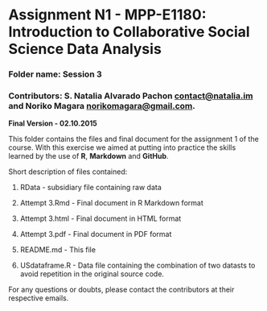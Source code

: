 # Assignment N1 - MPP-E1180: Introduction to Collaborative Social Science Data Analysis
### Folder name: Session 3
### Contributors: S. Natalia Alvarado Pachon <a href="mailto:contact@natalia.im">contact@natalia.im</a> and Noriko Magara <a href="norikomagara@gmail.com">norikomagara@gmail.com</a>.

**Final Version - 02.10.2015**

This folder contains the files and final document for the assignment 1 of the course. With this exercise we aimed at putting into practice the skills learned by the use of **R**, **Markdown** and **GitHub**.

Short description of files contained:

1. RData - subsidiary file containing raw data

2. Attempt 3.Rmd - Final document in R Markdown format

3. Attempt 3.html - Final document in HTML format

4. Attempt 3.pdf - Final document in PDF format

5. README.md - This file

6. USdataframe.R - Data file containing the combination of two datasts to avoid repetition in the original source code.

For any questions or doubts, please contact the contributors at their respective emails.



